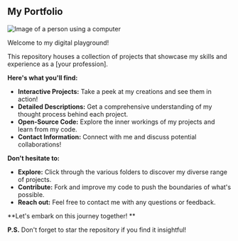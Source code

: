 ##  My Portfolio 

![Image of a person using a computer]([https://images.unsplash.com/photo-1520342868574-5fa3804e5510?ixlib=rb-4.0.3&ixid=MnwxMjA3fDB8MHxzZWFyY2h8MXx8aW50ZXJuZXQlMjBjb2RlcnxlbnwwfHwwfHw%3D&w=1000&q=80](https://img.freepik.com/premium-vector/young-man-using-computer-desk-working-online-illustration_24877-69117.jpg)](https://img.freepik.com/premium-vector/young-man-using-computer-desk-working-online-illustration_24877-69117.jpg](https://img.freepik.com/premium-vector/young-man-using-computer-desk-working-online-illustration_24877-69117.jpg))](https://www.freepik.com/premium-vector/young-man-using-computer-desk-working-online-illustration_10325812.htm))

Welcome to my digital playground!  

This repository houses a collection of projects that showcase my skills and experience as a [your profession]. 

**Here's what you'll find:**

* **Interactive Projects:**  Take a peek at my creations and see them in action! 
* **Detailed Descriptions:**  Get a comprehensive understanding of my thought process behind each project.
* **Open-Source Code:**  Explore the inner workings of my projects and learn from my code.
* **Contact Information:**  Connect with me and discuss potential collaborations!

**Don't hesitate to:**

* **Explore:**  Click through the various folders to discover my diverse range of projects.
* **Contribute:**  Fork and improve my code to push the boundaries of what's possible.
* **Reach out:**  Feel free to contact me with any questions or feedback.

**Let's embark on this journey together! **

**P.S.** Don't forget to star the repository if you find it insightful! 
